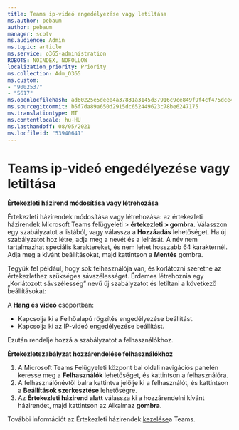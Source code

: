 ```yaml
---
title: Teams ip-videó engedélyezése vagy letiltása
ms.author: pebaum
author: pebaum
manager: scotv
ms.audience: Admin
ms.topic: article
ms.service: o365-administration
ROBOTS: NOINDEX, NOFOLLOW
localization_priority: Priority
ms.collection: Adm_O365
ms.custom:
- "9002537"
- "5617"
ms.openlocfilehash: ad60225e5deee4a37831a3145d37916c9ce849f9f4cf475dce4c9a6210f83af9
ms.sourcegitcommit: b5f7da89a650d2915dc652449623c78be6247175
ms.translationtype: MT
ms.contentlocale: hu-HU
ms.lasthandoff: 08/05/2021
ms.locfileid: "53940641"
---
```

# <a name="teams-allow-or-disable-ip-video"></a>Teams ip-videó engedélyezése vagy letiltása

**Értekezleti házirend módosítása vagy létrehozása**

Értekezleti házirendek módosítása vagy létrehozása: az értekezleti házirendek Microsoft Teams felügyeleti > **értekezleti > gombra.** Válasszon egy szabályzatot a listából, vagy válassza a **Hozzáadás** lehetőséget. Ha új szabályzatot hoz létre, adja meg a nevét és a leírását. A név nem tartalmazhat speciális karaktereket, és nem lehet hosszabb 64 karakternél. Adja meg a kívánt beállításokat, majd kattintson a **Mentés** gombra.

Tegyük fel például, hogy sok felhasználója van, és korlátozni szeretné az értekezlethez szükséges sávszélességet. Érdemes létrehoznia egy „Korlátozott sávszélesség” nevű új szabályzatot és letiltani a következő beállításokat:

A **Hang és videó** csoportban:

- Kapcsolja ki a Felhőalapú rögzítés engedélyezése beállítást.
- Kapcsolja ki az IP-videó engedélyezése beállítást.

Ezután rendelje hozzá a szabályzatot a felhasználókhoz.

**Értekezletszabályzat hozzárendelése felhasználókhoz**

1. A Microsoft Teams Felügyeleti központ bal oldali navigációs panelén keresse meg a **Felhasználók** lehetőséget, és kattintson a felhasználóra.
2. A felhasználónévtől balra kattintva jelölje ki a felhasználót, és kattintson a **Beállítások szerkesztése** lehetőségre.
3. Az **Értekezleti házirend alatt** válassza ki a hozzárendelni kívánt házirendet, majd kattintson az Alkalmaz **gombra.**

További információt az Értekezleti házirendek [kezelése](https://docs.microsoft.com/microsoftteams/meeting-policies-in-teams)a Teams.
